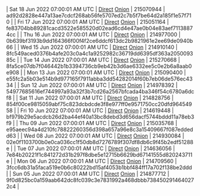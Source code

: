 | Sat 18 Jun 2022 07:00:01 AM UTC | [Direct](https://oshi.at/HymZ) [Onion](http://5ety7tpkim5me6eszuwcje7bmy25pbtrjtue7zkqqgziljwqy3rrikqd.onion/HymZ) | 215070944 | ad92d2828e447a13ae7cdcf268ab56fe5707ed2c7b5f7be64d2a185f1e57f710 | 
| Fri 17 Jun 2022 07:00:01 AM UTC | [Direct](https://oshi.at/EFGV) [Onion](http://5ety7tpkim5me6eszuwcje7bmy25pbtrjtue7zkqqgziljwqy3rrikqd.onion/EFGV) | 215051164 | fe83704bb89281cacd3522e585520d02ead6cd4e47ae0b04e83aef71138874cc | 
| Thu 16 Jun 2022 07:00:01 AM UTC | [Direct](https://oshi.at/izPA) [Onion](http://5ety7tpkim5me6eszuwcje7bmy25pbtrjtue7zkqqgziljwqy3rrikqd.onion/izPA) | 214977000 | 0b639bf3193b9dd164366f00f4f2ce6ddcf613dc2b9821961e2ee69de0940b66 | 
| Wed 15 Jun 2022 07:00:01 AM UTC | [Direct](https://oshi.at/NDay) [Onion](http://5ety7tpkim5me6eszuwcje7bmy25pbtrjtue7zkqqgziljwqy3rrikqd.onion/NDay) | 214910140 | 8fc549aced0376b4afe203c0a4c1a9252982c36719dd6395df363a205009385c | 
| Tue 14 Jun 2022 07:00:01 AM UTC | [Direct](https://oshi.at/sZWp) [Onion](http://5ety7tpkim5me6eszuwcje7bmy25pbtrjtue7zkqqgziljwqy3rrikqd.onion/sZWp) | 215270668 | 8fa5ce07db7f046442b1b3394736cb9eb42b3d6ae6332ee5c0e2b6a8aab0e908 | 
| Mon 13 Jun 2022 07:00:01 AM UTC | [Direct](https://oshi.at/WoWW) [Onion](http://5ety7tpkim5me6eszuwcje7bmy25pbtrjtue7zkqqgziljwqy3rrikqd.onion/WoWW) | 215090400 | e55fc2a5b03e514b9d977165f7911abba3dd54282014f60b7eb06de576ec4334 | 
| Sun 12 Jun 2022 07:00:01 AM UTC | [Direct](https://oshi.at/qhjN) [Onion](http://5ety7tpkim5me6eszuwcje7bmy25pbtrjtue7zkqqgziljwqy3rrikqd.onion/qhjN) | 214978392 | 54977685616ef744997a93a32f3b7cd26a2567bfcada4ba346f54c6780a6dcf8 | 
| Sat 11 Jun 2022 07:00:01 AM UTC | [Direct](https://oshi.at/NXdk) [Onion](http://5ety7tpkim5me6eszuwcje7bmy25pbtrjtue7zkqqgziljwqy3rrikqd.onion/NXdk) | 214828756 | 854f00ce9815059abf75c823dcbdcde3f8e977ff0e9571750cc20dfd96454958 | 
| Fri 10 Jun 2022 07:00:01 AM UTC | [Direct](https://oshi.at/rGdy) [Onion](http://5ety7tpkim5me6eszuwcje7bmy25pbtrjtue7zkqqgziljwqy3rrikqd.onion/rGdy) | 214619448 | bf979b29e5acdcb26d2ba44ef40a13bc8debd3d656dacf5744bddd11a78eb3f9 | 
| Thu 09 Jun 2022 07:00:01 AM UTC | [Direct](https://oshi.at/scTt) [Onion](http://5ety7tpkim5me6eszuwcje7bmy25pbtrjtue7zkqqgziljwqy3rrikqd.onion/scTt) | 215035768 | e95aeec94a4d210fc78822260356d398a657a96e8c3a15409667f087eddedd63 | 
| Wed 08 Jun 2022 07:00:01 AM UTC | [Direct](https://oshi.at/Rmwn) [Onion](http://5ety7tpkim5me6eszuwcje7bmy25pbtrjtue7zkqqgziljwqy3rrikqd.onion/Rmwn) | 214930084 | 02e0f1103700b0e0ca036cc1f50db8d7276789f307df8db6c9f45b2edf51288e | 
| Tue 07 Jun 2022 07:00:01 AM UTC | [Direct](https://oshi.at/GLVj) [Onion](http://5ety7tpkim5me6eszuwcje7bmy25pbtrjtue7zkqqgziljwqy3rrikqd.onion/GLVj) | 214636056 | 7e84b20221f1c841272d31b297f8dbe5e12715b6629bd67141555d820243711e | 
| Mon 06 Jun 2022 07:00:01 AM UTC | [Direct](https://oshi.at/WAVo) [Onion](http://5ety7tpkim5me6eszuwcje7bmy25pbtrjtue7zkqqgziljwqy3rrikqd.onion/WAVo) | 214709560 | 3fcc6db31a5faca519e0b6c80222bd15af4053b1bbf484ff17a702f138be2ddd | 
| Sun 05 Jun 2022 07:00:01 AM UTC | [Direct](https://oshi.at/SKBB) [Onion](http://5ety7tpkim5me6eszuwcje7bmy25pbtrjtue7zkqqgziljwqy3rrikqd.onion/SKBB) | 214877712 | 9f0d825bc0a159aab642dc8fc039c3e7831992a468dbbb7384502914640272c4 | 
